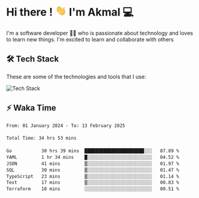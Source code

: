 # Hi there ! <img src="https://github.com/ABSphreak/ABSphreak/blob/master/gifs/Hi.gif" width="30"> I'm Akmal  💻

I'm a software developer 👨‍💻 who is passionate about technology and loves to learn new things. I'm excited to learn and collaborate with others

## 🛠️ Tech Stack

These are some of the technologies and tools that I use:

![Tech Stack](https://skillicons.dev/icons?i=typescript,nodejs,javascript,express,nest,sequelize,go,rabbitmq,python,solidity,react,vue,next,nuxtjs,webpack,vite,tailwindcss,bootstrap,css,scss,html,vercel,firebase,heroku,netlify,docker,postgresql,mongodb,redis,mysql,graphql,git,github,gitlab,vscode,figma,postman,pytorch,tensorflow,bash)

## ⚡ Waka Time
<!--START_SECTION:waka-->

```txt
From: 01 January 2024 - To: 13 February 2025

Total Time: 34 hrs 53 mins

Go           30 hrs 39 mins  ██████████████████████░░░   87.89 %
YAML         1 hr 34 mins    █░░░░░░░░░░░░░░░░░░░░░░░░   04.52 %
JSON         41 mins         ▒░░░░░░░░░░░░░░░░░░░░░░░░   01.97 %
SQL          30 mins         ▒░░░░░░░░░░░░░░░░░░░░░░░░   01.47 %
TypeScript   23 mins         ▒░░░░░░░░░░░░░░░░░░░░░░░░   01.14 %
Text         17 mins         ▒░░░░░░░░░░░░░░░░░░░░░░░░   00.83 %
Terraform    10 mins         ░░░░░░░░░░░░░░░░░░░░░░░░░   00.51 %
```

<!--END_SECTION:waka-->


